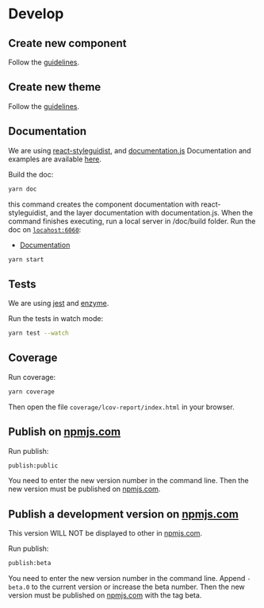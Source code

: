 # Develop

## Create new component

Follow the [guidelines](https://github.com/geops/react-transit/tree/master/src/components).

## Create new theme

Follow the [guidelines](https://github.com/geops/react-transit/tree/master/src/themes).

## Documentation

We are using [react-styleguidist](https://react-styleguidist.js.org/), and [documentation.js](https://documentation.js.org/)
Documentation and examples are available [here](https://react-transit.geops.de).

Build the doc:

```bash
yarn doc
```

this command creates the component documentation with react-styleguidist, and the layer documentation with documentation.js.
When the command finishes executing, run a local server in /doc/build folder.
Run the doc on [`locahost:6060`](http://locahost:6060/):

- [Documentation](https://github.com/geops/react-transit/blob/master/doc/README.md)

```bash
yarn start
```

## Tests

We are using [jest]([https://react-styleguidist.js.org/](https://jestjs.io/docs/en/getting-started.html)) and [enzyme]([https://github.com/airbnb/enzyme](https://airbnb.io/enzyme/)).

Run the tests in watch mode:

```bash
yarn test --watch
```

## Coverage

Run coverage:

```bash
yarn coverage
```

Then open the file `coverage/lcov-report/index.html` in your browser.

## Publish on [npmjs.com](https://www.npmjs.com/package/react-transit)

Run publish:

```bash
publish:public
```
You need to enter the new version number in the command line.
Then the new version must be published on [npmjs.com](https://www.npmjs.com/package/react-transit).

## Publish a development version on [npmjs.com](https://www.npmjs.com/package/react-transit)

This version WILL NOT be displayed to other in [npmjs.com](https://www.npmjs.com/package/react-transit).

Run publish:

```bash
publish:beta
```

You need to enter the new version number in the command line.
Append `-beta.0` to the current version or increase the beta number.
Then the new version must be published on [npmjs.com](https://www.npmjs.com/package/react-transit) with the tag beta.